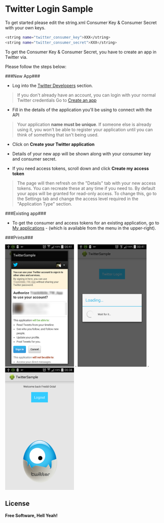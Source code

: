 Twitter Login Sample
============================

To get started please edit the string.xml Consumer Key & Consumer Secret with your own keys.

```sh
<string name="twitter_consumer_key">XXX</string>
<string name="twitter_consumer_secret">XXX</string>
```
  

To get the Consumer Key & Consumer Secret, you have to create an app in Twitter via.

Please follow the steps below:

###New App###

* Log into  the [Twitter Developers] section.

 > If you don't already have an account, you can login with your normal Twitter credentials
Go to [Create an app]

* Fill in the details of the application you'll be using to connect with the API

 > Your application **name must be unique**. If someone else is already using it, you won't be able to register your application until you can think of something that isn't being used.

* Click on **Create your Twitter application**

* Details of your new app will be shown along with your consumer key and consumer secret.

* If you need access tokens, scroll down and click **Create my access token**

 > The page will then refresh on the "Details" tab with your new access tokens. You can recreate these at any time if you need to.
By default your apps will be granted for read-only access. To change this, go to the Settings tab and change the access level required in the "Application Type" section.

###Existing app###

* To get the consumer and access tokens for an existing application, go to [My applications] - (which is available from the menu in the upper-right).

###Prints###

<img alt="Login Dialog" src="https://github.com/octa-george/Android-Twitter-Login-Sample/blob/master/screenshots/device-2014-08-02-004040.png" height="400px" /> . <img alt="Login Progress Dialog" src="https://github.com/octa-george/Android-Twitter-Login-Sample/blob/master/screenshots/device-2014-08-02-004104.png" height="400px"/> . <img alt="Logout Screen" src="https://github.com/octa-george/Android-Twitter-Login-Sample/blob/master/screenshots/device-2014-08-02-003841.png" height="400px"/>


License
----



**Free Software, Hell Yeah!**

[Twitter Developers]:https://dev.twitter.com/
[Create an app]:https://apps.twitter.com/app/new
[My applications]:https://dev.twitter.com/apps
